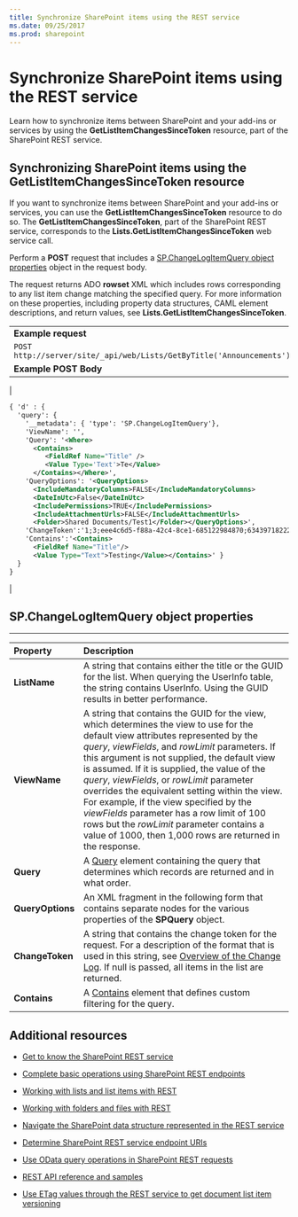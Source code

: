 ```yaml
---
title: Synchronize SharePoint items using the REST service
ms.date: 09/25/2017
ms.prod: sharepoint
---
```



# Synchronize SharePoint items using the REST service
Learn how to synchronize items between SharePoint and your add-ins or services by using the  **GetListItemChangesSinceToken** resource, part of the SharePoint REST service.
 

 


## Synchronizing SharePoint items using the GetListItemChangesSinceToken resource

If you want to synchronize items between SharePoint and your add-ins or services, you can use the  **GetListItemChangesSinceToken** resource to do so. The **GetListItemChangesSinceToken**, part of the SharePoint REST service, corresponds to the  **Lists.GetListItemChangesSinceToken** web service call.
 

 
Perform a  **POST** request that includes a [SP.ChangeLogItemQuery object properties](#bk_props) object in the request body.
 

 
The request returns ADO  **rowset** XML which includes rows corresponding to any list item change matching the specified query. For more information on these properties, including property data structures, CAML element descriptions, and return values, see **Lists.GetListItemChangesSinceToken**.
 

 

||
|:-----|
|**Example request**|
| `POST http://server/site/_api/web/Lists/GetByTitle('Announcements')/GetListItemChangesSinceToken`|
|**Example POST Body**|
|
```XML
{ 'd' : { 
  'query': { 
    '__metadata': { 'type': 'SP.ChangeLogItemQuery'}, 
    'ViewName': '', 
    'Query': '<Where>
      <Contains>
         <FieldRef Name="Title" />
         <Value Type='Text'>Te</Value>
      </Contains></Where>',
    'QueryOptions': '<QueryOptions>
      <IncludeMandatoryColumns>FALSE</IncludeMandatoryColumns>
      <DateInUtc>False</DateInUtc>
      <IncludePermissions>TRUE</IncludePermissions>
      <IncludeAttachmentUrls>FALSE</IncludeAttachmentUrls>
      <Folder>Shared Documents/Test1</Folder></QueryOptions>', 
    'ChangeToken':'1;3;eee4c6d5-f88a-42c4-8ce1-685122984870;634397182229400000;3710', 
    'Contains':'<Contains>
      <FieldRef Name="Title"/>
      <Value Type="Text">Testing</Value></Contains>' } 
  } 
}

```

|

## SP.ChangeLogItemQuery object properties
<a name="bk_props"> </a>


****


|**Property**|**Description**|
|:-----|:-----|
|**ListName**|A string that contains either the title or the GUID for the list. When querying the UserInfo table, the string contains UserInfo. Using the GUID results in better performance.|
|**ViewName**|A string that contains the GUID for the view, which determines the view to use for the default view attributes represented by the  _query_,  _viewFields_, and  _rowLimit_ parameters. If this argument is not supplied, the default view is assumed. If it is supplied, the value of the _query_,  _viewFields_, or  _rowLimit_ parameter overrides the equivalent setting within the view. For example, if the view specified by the _viewFields_ parameter has a row limit of 100 rows but the _rowLimit_ parameter contains a value of 1000, then 1,000 rows are returned in the response.|
|**Query**|A  [Query](http://msdn.microsoft.com/en-us/library/ms471093.aspx) element containing the query that determines which records are returned and in what order.|
|**QueryOptions**|An XML fragment in the following form that contains separate nodes for the various properties of the  **SPQuery** object.|
|**ChangeToken**|A string that contains the change token for the request. For a description of the format that is used in this string, see  [Overview of the Change Log](http://msdn.microsoft.com/en-us/library/bb417456.aspx). If null is passed, all items in the list are returned.|
|**Contains**|A  [Contains](http://msdn.microsoft.com/en-us/library/ms196501.aspx) element that defines custom filtering for the query.|

## Additional resources
<a name="bk_addresources"> </a>


-  [Get to know the SharePoint REST service](get-to-know-the-sharepoint-rest-service.md)
    
 
-  [Complete basic operations using SharePoint REST endpoints](complete-basic-operations-using-sharepoint-rest-endpoints.md)
    
 
-  [Working with lists and list items with REST](working-with-lists-and-list-items-with-rest.md)
    
 
-  [Working with folders and files with REST](working-with-folders-and-files-with-rest.md)
    
 
-  [Navigate the SharePoint data structure represented in the REST service](navigate-the-sharepoint-data-structure-represented-in-the-rest-service.md)
    
 
-  [Determine SharePoint REST service endpoint URIs](determine-sharepoint-rest-service-endpoint-uris.md)
    
 
-  [Use OData query operations in SharePoint REST requests](use-odata-query-operations-in-sharepoint-rest-requests.md)
    
 
-  [REST API reference and samples](http://msdn.microsoft.com/library/rest-api-reference-and-samples%28Office.15%29.aspx)
    
 
-  [Use ETag values through the REST service to get document list item versioning](http://msdn.microsoft.com/library/5f7e0579-46b7-44ab-b3b4-cdbc622dcd98%28Office.15%29.aspx)
    
 

 

 

